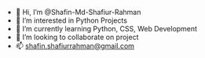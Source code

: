 - 👋 Hi, I’m @Shafin-Md-Shafiur-Rahman
- 👀 I’m interested in Python Projects
- 🌱 I’m currently learning Python, CSS, Web Development
- 💞️ I’m looking to collaborate on project
- 📫 shafin.shafiurrahman@gmail.com

<!---
Shafin-Md-Shafiur-Rahman/Shafin-Md-Shafiur-Rahman is a ✨ special ✨ repository because its `README.md` (this file) appears on your GitHub profile.
You can click the Preview link to take a look at your changes.
--->

